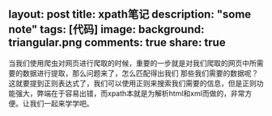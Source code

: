 layout: post
title: xpath笔记
description: "some note"
tags: [代码]
image:
background: triangular.png
comments: true
share: true
---

当我们使用爬虫对网页进行爬取的时候，重要的一步就是对我们爬取的网页中所需要的数据进行提取，那么问题来了，怎么匹配得出我们
那些我们需要的数据呢？这就要提到正则表达式了，我们可以使用正则来搜索我们需要的信息，但是正则功能强大，弊端在于容易出错，而xpath本就是为解析html和xml而做的，非常方便。让我们一起来学学吧。

